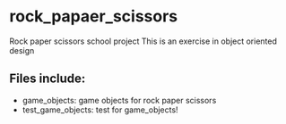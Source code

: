 # rock_papaer_scissors
Rock paper scissors school project
This is an exercise in object oriented design

## Files include:
- game_objects: game objects for rock paper scissors
- test_game_objects: test for game_objects!
